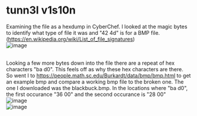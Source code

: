 # tunn3l v1s10n

Examining the file as a hexdump in CyberChef. I looked at the magic bytes to identify what type of file it was and "42 4d" is for a BMP file. (https://en.wikipedia.org/wiki/List_of_file_signatures)</br>
![image](https://github.com/ShadowBringer007/CTF_Repository/assets/47370367/29552c12-aa54-4822-8d16-586b62ed185d)</br>
</br>

Looking a few more bytes down into the file there are a repeat of hex characters "ba d0". This feels off as why these hex characters are there.</br>
So went I to https://people.math.sc.edu/Burkardt/data/bmp/bmp.html to get an example bmp and compare a working bmp file to the broken one. The one I downloaded was the blackbuck.bmp. In the locations where "ba d0", the first occurance "36 00" and the second occurance is "28 00"</br>
![image](https://github.com/ShadowBringer007/CTF_Repository/assets/47370367/80654817-391b-485b-861f-b360500bbb01)</br>
![image](https://github.com/ShadowBringer007/CTF_Repository/assets/47370367/d21eca41-7788-4cda-8988-9b2fc570e72e)</br>
</br>



